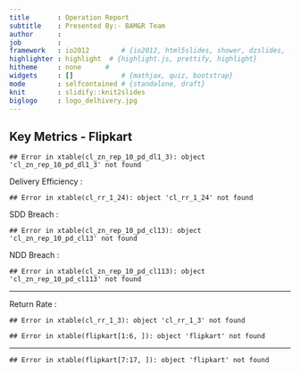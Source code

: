 ```yaml
---
title       : Operation Report
subtitle    : Presented By:- BAM&R Team
author      :
job         : 
framework   : io2012        # {io2012, html5slides, shower, dzslides, ...}
highlighter : highlight  # {highlight.js, prettify, highlight}
hitheme     : none      # 
widgets     : []            # {mathjax, quiz, bootstrap}
mode        : selfcontained # {standalone, draft}
knit        : slidify::knit2slides
biglogo     : logo_delhivery.jpg
---
```








## Key Metrics - Flipkart

```
## Error in xtable(cl_zn_rep_10_pd_dl1_3): object 'cl_zn_rep_10_pd_dl1_3' not found
```

Delivery Efficiency :
  
  
  ```
  ## Error in xtable(cl_rr_1_24): object 'cl_rr_1_24' not found
  ```

SDD Breach :
  
  
  ```
  ## Error in xtable(cl_zn_rep_10_pd_cl13): object 'cl_zn_rep_10_pd_cl13' not found
  ```

NDD Breach :
  
  
  ```
  ## Error in xtable(cl_zn_rep_10_pd_cl113): object 'cl_zn_rep_10_pd_cl113' not found
  ```


---
  Return Rate :
  
  ```
  ## Error in xtable(cl_rr_1_3): object 'cl_rr_1_3' not found
  ```


```
## Error in xtable(flipkart[1:6, ]): object 'flipkart' not found
```

---
  
  
  
  ```
  ## Error in xtable(flipkart[7:17, ]): object 'flipkart' not found
  ```
